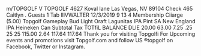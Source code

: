 m/TOPGOLF V TOPGOLF 4627 Koval lane Las Vegas, NV 89104 Check 465 Caìtlyn . Guests 1 Tab lllVWALTER 12/3/2019 9 13 4 Membership Ciiarge (5.00) Topgolf Gameplay Bud Light Oraft Lagunitas IPA Pint SA New England IPA Heineken Can Subtotal Tax TOTfiL BALANCE DLIE 20.00 63.00 7.25 .25 25 25 115.00 2.64 117.64 117.64 Thank you for visiting Topgolfi For Upcoming events and promotions visit Topgolf.com and follow US ®topgolf on Facebook, Twitter or Instagram.